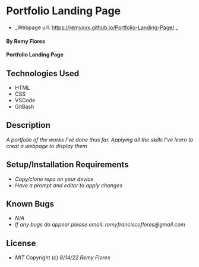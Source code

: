 # Portfolio Landing Page
* _Webpage url: https://remyxvx.github.io/Portfolio-Landing-Page/ _

#### By Remy Flores

#### Portfolio Landing Page

## Technologies Used
* HTML
* CSS
* VSCode
* GitBash

## Description
_A portfolio of the works I've done thus far. Applying all the skills I've learn to creat a webpage to display them_

## Setup/Installation Requirements
* _Copy/clone repo on your device_
* _Have a prompt and editor to apply changes_

## Known Bugs
* _N/A_
* _If any bugs do appear please email: remyfranciscoflores@gmail.com_

## License
* _MIT_
Copyright (c) _8/14/22_ _Remy Flores_